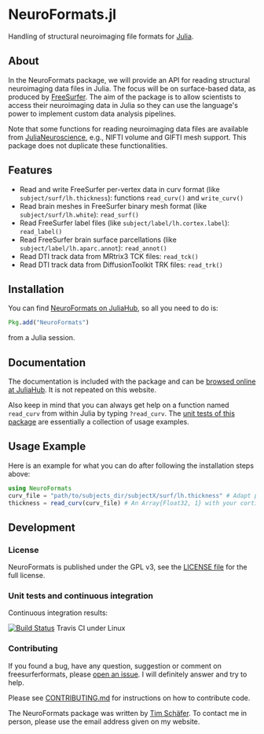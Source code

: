# NeuroFormats.jl

Handling of structural neuroimaging file formats for [Julia](https://julialang.org).


## About

In the NeuroFormats package, we will provide an API for reading structural neuroimaging data files in Julia. The focus will be on surface-based data, as produced by [FreeSurfer](https://freesurfer.net). The aim of the package is to allow scientists to access their neuroimaging data in Julia so they can use the language's power to implement custom data analysis pipelines.

Note that some functions for reading neuroimaging data files are available from [JuliaNeuroscience](https://github.com/JuliaNeuroscience), e.g., NIFTI volume and GIFTI mesh support. This package does not duplicate these functionalities.

## Features

* Read and write FreeSurfer per-vertex data in curv format (like `subject/surf/lh.thickness`): functions `read_curv()` and `write_curv()`
* Read brain meshes in FreeSurfer binary mesh format (like `subject/surf/lh.white`): `read_surf()`
* Read FreeSurfer label files (like `subject/label/lh.cortex.label`): `read_label()`
* Read FreeSurfer brain surface parcellations (like `subject/label/lh.aparc.annot`): `read_annot()`
* Read DTI track data from MRtrix3 TCK files: `read_tck()`
* Read DTI track data from DiffusionToolkit TRK files: `read_trk()`


## Installation

You can find [NeuroFormats on JuliaHub](https://juliahub.com/ui/Packages/NeuroFormats/zxLcF/), so all you need to do is:

```julia
Pkg.add("NeuroFormats")
```

from a Julia session.


## Documentation

The documentation is included with the package and can be [browsed online at JuliaHub](https://juliahub.com/docs/NeuroFormats/zxLcF/). It is not repeated on this website. 

Also keep in mind that you can always get help on a function named `read_curv` from within Julia by typing `?read_curv`. The [unit tests of this package](./test/) are essentially a collection of usage examples.


## Usage Example

Here is an example for what you can do after following the installation steps above:

```julia
using NeuroFormats
curv_file = "path/to/subjects_dir/subjectX/surf/lh.thickness" # Adapt path to your data.
thickness = read_curv(curv_file) # An Array{Float32, 1} with your cortical thickness data.
```

## Development

### License

NeuroFormats is published under the GPL v3, see the [LICENSE file](./LICENSE) for the full license.


### Unit tests and continuous integration

Continuous integration results:

[![Build Status](https://travis-ci.org/dfsp-spirit/NeuroFormats.jl.svg?branch=main)](https://travis-ci.org/dfsp-spirit/NeuroFormats.jl) Travis CI under Linux


### Contributing

If you found a bug, have any question, suggestion or comment on freesurferformats, please [open an issue](https://github.com/dfsp-spirit/NeuroFormats.jl/issues). I will definitely answer and try to help.

Please see [CONTRIBUTING.md](CONTRIBUTING.md) for instructions on how to contribute code.

The NeuroFormats package was written by [Tim Schäfer](http://rcmd.org/ts/). To contact me in person, please use the email address given on my website.

